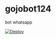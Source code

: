 # gojobot124

bot whatsapp



[![Deploy](https://www.herokucdn.com/deploy/button.svg)](https://heroku.com/deploy?template=https://github.com/RGANS087/kagurabot)
